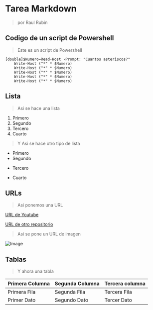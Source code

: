 # Tarea Markdown
> por Raul Rubin

## Codigo de un script de Powershell

> Este es un script de Powershell

```
[double]$Numero=Read-Host -Prompt: "Cuantos asteriscos?"
    Write-Host ("*" * $Numero)
    Write-Host ("*" * $Numero)
    Write-Host ("*" * $Numero)
    Write-Host ("*" * $Numero)
    Write-Host ("*" * $Numero)

```
## Lista
> Asi se hace una lista
1. Primero
2. Segundo
3. Tercero
4. Cuarto

> Y Asi se hace otro tipo de lista

- Primero
- Segundo
* Tercero
- Cuarto

## URLs
> Asi ponemos una URL

[URL de Youtube](https://www.youtube.com/)

[URL de otro repositorio](https://github.com/RaulRubin/prueba2-Raul/blob/master/Ejercicio14.md)

> Asi se pone un URL de imagen

![Image](https://ih1.redbubble.net/image.3674017183.9810/flat,750x,075,f-pad,750x1000,f8f8f8.jpg)

## Tablas
> Y ahora una tabla

| Primera Columna | Segunda Columna | Tercera columna |
|-----------------|-----------------|-----------------|
|  Primera Fila   |  Segunda Fila   |  Tercera Fila   |
|   Primer Dato   |  Segundo Dato   |   Tercer Dato   |